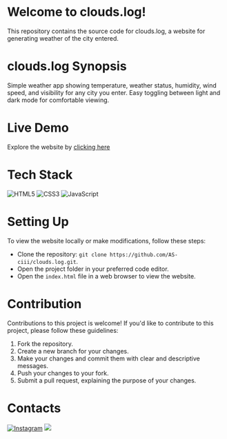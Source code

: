 # Welcome to clouds.log!
This repository contains the source code for clouds.log, a website for generating weather of the city entered.

# clouds.log Synopsis
Simple weather app showing temperature, weather status, humidity, wind speed, and visibility for any city you enter. Easy toggling between light and dark mode for comfortable viewing.

# Live Demo
Explore the website by [clicking here](https://clouds-log-weatherapp.netlify.app)

# Tech Stack
![HTML5](https://img.shields.io/badge/HTML5-E34F26?style=for-the-badge&logo=html5&logoColor=white) ![CSS3](https://img.shields.io/badge/CSS3-1572B6?style=for-the-badge&logo=css3&logoColor=white) ![JavaScript](https://img.shields.io/badge/JavaScript-323330?style=for-the-badge&logo=javascript&logoColor=F7DF1E)

# Setting Up
To view the website locally or make modifications, follow these steps:

- Clone the repository: `git clone https://github.com/AS-ciii/clouds.log.git`.
- Open the project folder in your preferred code editor.
- Open the `index.html` file in a web browser to view the website.

# Contribution
Contributions to this project is welcome! If you'd like to contribute to this project, please follow these guidelines:

1. Fork the repository.
2. Create a new branch for your changes.
3. Make your changes and commit them with clear and descriptive messages.
4. Push your changes to your fork.
5. Submit a pull request, explaining the purpose of your changes.

# Contacts
[![Instagram](https://img.icons8.com/fluent/48/000000/instagram-new.png)](https://www.instagram.com/ajay_sp18/)
[<img src="https://img.icons8.com/color/48/000000/linkedin.png"/>](https://www.linkedin.com/in/ajay-shenoy-p-095612171/)
